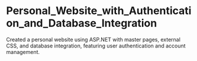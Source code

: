 # Personal_Website_with_Authentication_and_Database_Integration
Created a personal website using ASP.NET with master pages, external CSS, and database integration, featuring user authentication and account management.
